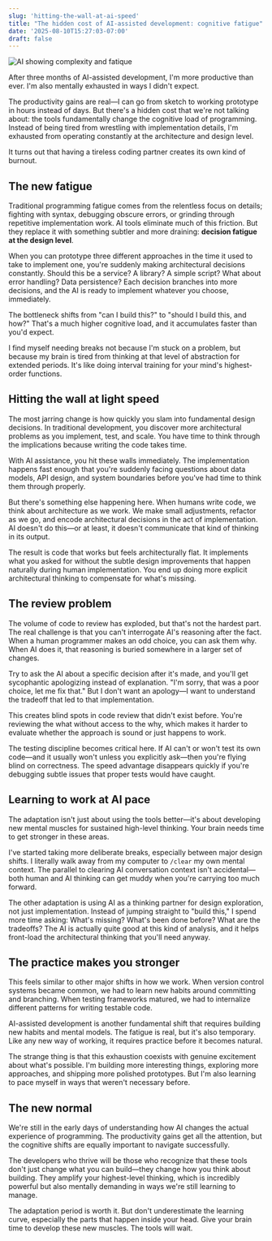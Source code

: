 ```yaml
---
slug: 'hitting-the-wall-at-ai-speed'
title: "The hidden cost of AI-assisted development: cognitive fatigue"
date: '2025-08-10T15:27:03-07:00'
draft: false
---
```


<img src="https://images.warpedvisions.org/2025/10/watercolour-clouds-dripping.jpg" alt="AI showing complexity and fatique" />


After three months of AI-assisted development, I'm more productive than ever. I'm also mentally exhausted in ways I didn't expect.

The productivity gains are real—I can go from sketch to working prototype in hours instead of days. But there's a hidden cost that we're not talking  about: the tools fundamentally change the cognitive load of programming. Instead of being tired from wrestling with implementation details, I'm exhausted from operating constantly at the architecture and design level.

It turns out that having a tireless coding partner creates its own kind of burnout.

## The new fatigue

Traditional programming fatigue comes from the relentless focus on details; fighting with syntax, debugging obscure errors, or grinding through repetitive implementation work. AI tools eliminate much of this friction. But they replace it with something subtler and more draining: **decision fatigue at the design level**.

When you can prototype three different approaches in the time it used to take to implement one, you're suddenly making architectural decisions constantly. Should this be a service? A library? A simple script? What about error handling? Data persistence? Each decision branches into more decisions, and the AI is ready to implement whatever you choose, immediately.

The bottleneck shifts from "can I build this?" to "should I build this, and how?" That's a much higher cognitive load, and it accumulates faster than you'd expect.

I find myself needing breaks not because I'm stuck on a problem, but because my brain is tired from thinking at that level of abstraction for extended periods. It's like doing interval training for your mind's highest-order functions.

## Hitting the wall at light speed

The most jarring change is how quickly you slam into fundamental design decisions. In traditional development, you discover more architectural problems as you implement, test, and scale. You have time to think through the implications because writing the code takes time.

With AI assistance, you hit these walls immediately. The implementation happens fast enough that you're suddenly facing questions about data models, API design, and system boundaries before you've had time to think them through properly.

But there's something else happening here. When humans write code, we think about architecture as we work. We make small adjustments, refactor as we go, and encode architectural decisions in the act of implementation. AI doesn't do this—or at least, it doesn't communicate that kind of thinking in its output.

The result is code that works but feels architecturally flat. It implements what you asked for without the subtle design improvements that happen naturally during human implementation. You end up doing more explicit architectural thinking to compensate for what's missing.

## The review problem

The volume of code to review has exploded, but that's not the hardest part. The real challenge is that you can't interrogate AI's reasoning after the fact. When a human programmer makes an odd choice, you can ask them why. When AI does it, that reasoning is buried somewhere in a larger set of changes.

Try to ask the AI about a specific decision after it's made, and you'll get sycophantic apologizing instead of explanation. "I'm sorry, that was a poor choice, let me fix that." But I don't want an apology—I want to understand the tradeoff that led to that implementation.

This creates blind spots in code review that didn't exist before. You're reviewing the what without access to the why, which makes it harder to evaluate whether the approach is sound or just happens to work.

The testing discipline becomes critical here. If AI can't or won't test its own code—and it usually won't unless you explicitly ask—then you're flying blind on correctness. The speed advantage disappears quickly if you're debugging subtle issues that proper tests would have caught.

## Learning to work at AI pace

The adaptation isn't just about using the tools better—it's about developing new mental muscles for sustained high-level thinking. Your brain needs time to get stronger in these areas.

I've started taking more deliberate breaks, especially between major design shifts. I literally walk away from my computer to `/clear` my own mental context. The parallel to clearing AI conversation context isn't accidental—both human and AI thinking can get muddy when you're carrying too much forward.

The other adaptation is using AI as a thinking partner for design exploration, not just implementation. Instead of jumping straight to "build this," I spend more time asking: What's missing? What's been done before? What are the tradeoffs? The AI is actually quite good at this kind of analysis, and it helps front-load the architectural thinking that you'll need anyway.

## The practice makes you stronger

This feels similar to other major shifts in how we work. When version control systems became common, we had to learn new habits around committing and branching. When testing frameworks matured, we had to internalize different patterns for writing testable code.

AI-assisted development is another fundamental shift that requires building new habits and mental models. The fatigue is real, but it's also temporary. Like any new way of working, it requires practice before it becomes natural.

The strange thing is that this exhaustion coexists with genuine excitement about what's possible. I'm building more interesting things, exploring more approaches, and shipping more polished prototypes. But I'm also learning to pace myself in ways that weren't necessary before.

## The new normal

We're still in the early days of understanding how AI changes the actual experience of programming. The productivity gains get all the attention, but the cognitive shifts are equally important to navigate successfully.

The developers who thrive will be those who recognize that these tools don't just change what you can build—they change how you think about building. They amplify your highest-level thinking, which is incredibly powerful but also mentally demanding in ways we're still learning to manage.

The adaptation period is worth it. But don't underestimate the learning curve, especially the parts that happen inside your head. Give your brain time to develop these new muscles. The tools will wait.
